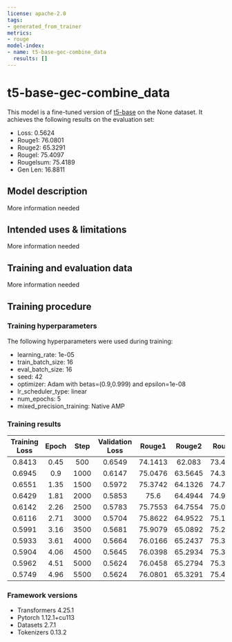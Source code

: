 ```yaml
---
license: apache-2.0
tags:
- generated_from_trainer
metrics:
- rouge
model-index:
- name: t5-base-gec-combine_data
  results: []
---
```


<!-- This model card has been generated automatically according to the information the Trainer had access to. You
should probably proofread and complete it, then remove this comment. -->

# t5-base-gec-combine_data

This model is a fine-tuned version of [t5-base](https://huggingface.co/t5-base) on the None dataset.
It achieves the following results on the evaluation set:
- Loss: 0.5624
- Rouge1: 76.0801
- Rouge2: 65.3291
- Rougel: 75.4097
- Rougelsum: 75.4189
- Gen Len: 16.8811

## Model description

More information needed

## Intended uses & limitations

More information needed

## Training and evaluation data

More information needed

## Training procedure

### Training hyperparameters

The following hyperparameters were used during training:
- learning_rate: 1e-05
- train_batch_size: 16
- eval_batch_size: 16
- seed: 42
- optimizer: Adam with betas=(0.9,0.999) and epsilon=1e-08
- lr_scheduler_type: linear
- num_epochs: 5
- mixed_precision_training: Native AMP

### Training results

| Training Loss | Epoch | Step | Validation Loss | Rouge1  | Rouge2  | Rougel  | Rougelsum | Gen Len |
|:-------------:|:-----:|:----:|:---------------:|:-------:|:-------:|:-------:|:---------:|:-------:|
| 0.8413        | 0.45  | 500  | 0.6549          | 74.1413 | 62.083  | 73.4159 | 73.4206   | 16.9847 |
| 0.6945        | 0.9   | 1000 | 0.6147          | 75.0476 | 63.5645 | 74.3777 | 74.3726   | 16.926  |
| 0.6551        | 1.35  | 1500 | 0.5972          | 75.3742 | 64.1326 | 74.7249 | 74.7271   | 16.9048 |
| 0.6429        | 1.81  | 2000 | 0.5853          | 75.6    | 64.4944 | 74.9325 | 74.9335   | 16.9061 |
| 0.6142        | 2.26  | 2500 | 0.5783          | 75.7553 | 64.7554 | 75.0816 | 75.09     | 16.8953 |
| 0.6116        | 2.71  | 3000 | 0.5704          | 75.8622 | 64.9522 | 75.1886 | 75.1969   | 16.8863 |
| 0.5991        | 3.16  | 3500 | 0.5681          | 75.9079 | 65.0892 | 75.2619 | 75.2666   | 16.8887 |
| 0.5933        | 3.61  | 4000 | 0.5664          | 76.0166 | 65.2437 | 75.3563 | 75.3664   | 16.8842 |
| 0.5904        | 4.06  | 4500 | 0.5645          | 76.0398 | 65.2934 | 75.3759 | 75.3875   | 16.8849 |
| 0.5962        | 4.51  | 5000 | 0.5624          | 76.0458 | 65.2794 | 75.3762 | 75.3876   | 16.882  |
| 0.5749        | 4.96  | 5500 | 0.5624          | 76.0801 | 65.3291 | 75.4097 | 75.4189   | 16.8811 |


### Framework versions

- Transformers 4.25.1
- Pytorch 1.12.1+cu113
- Datasets 2.7.1
- Tokenizers 0.13.2
